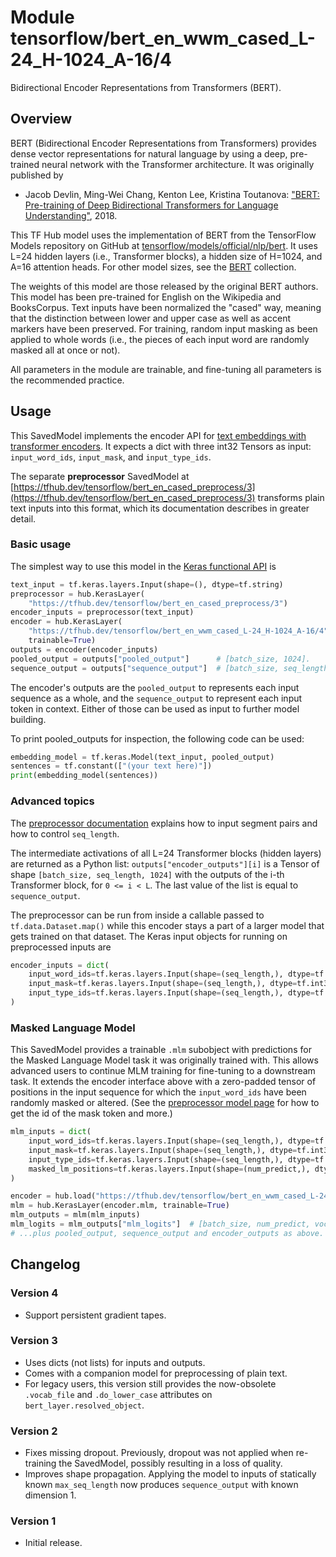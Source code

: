 # Module tensorflow/bert_en_wwm_cased_L-24_H-1024_A-16/4
Bidirectional Encoder Representations from Transformers (BERT).

<!-- asset-path: internal -->
<!-- dataset: wikipedia-and-bookscorpus -->
<!-- fine-tunable: true -->
<!-- format: saved_model_2 -->
<!-- language: en -->
<!-- task: text-embedding -->
<!-- network-architecture: transformer -->
<!-- colab: https://colab.research.google.com/github/tensorflow/text/blob/master/docs/tutorials/bert_glue.ipynb -->

## Overview

BERT (Bidirectional Encoder Representations from Transformers)
provides dense vector representations for natural language
by using a deep, pre-trained neural network with the Transformer
architecture. It was originally published by

  * Jacob Devlin, Ming-Wei Chang, Kenton Lee, Kristina Toutanova:
    ["BERT: Pre-training of Deep Bidirectional Transformers for
    Language Understanding"](https://arxiv.org/abs/1810.04805), 2018.

This TF Hub model uses the implementation of BERT from the
TensorFlow Models repository on GitHub at
[tensorflow/models/official/nlp/bert](https://github.com/tensorflow/models/tree/master/official/nlp/bert).
It uses L=24 hidden layers (i.e., Transformer blocks),
a hidden size of H=1024,
and A=16 attention heads.
For other model sizes, see the
[BERT](https://tfhub.dev/google/collections/bert/1) collection.

The weights of this model are those released by the original BERT authors.
This model has been pre-trained for English
on the Wikipedia and BooksCorpus.
Text inputs have been normalized the "cased" way, meaning that the distinction
between lower and upper case as well as accent markers have been preserved. For training, random input masking as been applied to whole words (i.e.,
the pieces of each input word are randomly masked all at once or not).

All parameters in the module are trainable, and fine-tuning all parameters is
the recommended practice.


## Usage

This SavedModel implements the encoder API for [text embeddings with transformer
encoders](https://www.tensorflow.org/hub/common_saved_model_apis/text#transformer-encoders).
It expects a dict with three int32 Tensors as input:
`input_word_ids`, `input_mask`, and `input_type_ids`.

The separate **preprocessor** SavedModel at
[https://tfhub.dev/tensorflow/bert_en_cased_preprocess/3](https://tfhub.dev/tensorflow/bert_en_cased_preprocess/3)
transforms plain text inputs into this format, which its documentation
describes in greater detail.

### Basic usage

The simplest way to use this model in the
[Keras functional API](https://www.tensorflow.org/guide/keras/functional)
is

```python
text_input = tf.keras.layers.Input(shape=(), dtype=tf.string)
preprocessor = hub.KerasLayer(
    "https://tfhub.dev/tensorflow/bert_en_cased_preprocess/3")
encoder_inputs = preprocessor(text_input)
encoder = hub.KerasLayer(
    "https://tfhub.dev/tensorflow/bert_en_wwm_cased_L-24_H-1024_A-16/4",
    trainable=True)
outputs = encoder(encoder_inputs)
pooled_output = outputs["pooled_output"]      # [batch_size, 1024].
sequence_output = outputs["sequence_output"]  # [batch_size, seq_length, 1024].
```

The encoder's outputs are the `pooled_output` to represents each input sequence
as a whole, and the `sequence_output` to represent each input token in context.
Either of those can be used as input to further model building.

To print pooled_outputs for inspection, the following code can be used:

```python
embedding_model = tf.keras.Model(text_input, pooled_output)
sentences = tf.constant(["(your text here)"])
print(embedding_model(sentences))
```

### Advanced topics

The [preprocessor documentation](https://tfhub.dev/tensorflow/bert_en_cased_preprocess/3)
explains how to input segment pairs and how to control `seq_length`.

The intermediate activations of all L=24
Transformer blocks (hidden layers) are returned as a Python list:
`outputs["encoder_outputs"][i]` is a Tensor
of shape `[batch_size, seq_length, 1024]`
with the outputs of the i-th Transformer block, for `0 <= i < L`.
The last value of the list is equal to `sequence_output`.

The preprocessor can be run from inside a callable passed to
`tf.data.Dataset.map()` while this encoder stays a part of a larger
model that gets trained on that dataset.
The Keras input objects for running on preprocessed inputs are

```python
encoder_inputs = dict(
    input_word_ids=tf.keras.layers.Input(shape=(seq_length,), dtype=tf.int32),
    input_mask=tf.keras.layers.Input(shape=(seq_length,), dtype=tf.int32),
    input_type_ids=tf.keras.layers.Input(shape=(seq_length,), dtype=tf.int32),
)
```

### Masked Language Model

This SavedModel provides a trainable `.mlm` subobject with predictions for the
Masked Language Model task it was originally trained with. This allows advanced
users to continue MLM training for fine-tuning to a downstream task. It extends
the encoder interface above with a zero-padded tensor of positions in the input
sequence for which the `input_word_ids` have been randomly masked or altered.
(See the [preprocessor model page](https://tfhub.dev/tensorflow/bert_en_cased_preprocess/3) for how to get the
id of the mask token and more.)

```python
mlm_inputs = dict(
    input_word_ids=tf.keras.layers.Input(shape=(seq_length,), dtype=tf.int32),
    input_mask=tf.keras.layers.Input(shape=(seq_length,), dtype=tf.int32),
    input_type_ids=tf.keras.layers.Input(shape=(seq_length,), dtype=tf.int32),
    masked_lm_positions=tf.keras.layers.Input(shape=(num_predict,), dtype=tf.int32),
)

encoder = hub.load("https://tfhub.dev/tensorflow/bert_en_wwm_cased_L-24_H-1024_A-16/4")
mlm = hub.KerasLayer(encoder.mlm, trainable=True)
mlm_outputs = mlm(mlm_inputs)
mlm_logits = mlm_outputs["mlm_logits"]  # [batch_size, num_predict, vocab_size]
# ...plus pooled_output, sequence_output and encoder_outputs as above.
```


## Changelog

### Version 4
  * Support persistent gradient tapes.

### Version 3

  * Uses dicts (not lists) for inputs and outputs.
  * Comes with a companion model for preprocessing of plain text.
  * For legacy users, this version still provides the now-obsolete `.vocab_file`
    and `.do_lower_case` attributes on `bert_layer.resolved_object`.

### Version 2

  * Fixes missing dropout. Previously, dropout was not applied when re-training
    the SavedModel, possibly resulting in a loss of quality.
  * Improves shape propagation. Applying the model to inputs of statically
    known `max_seq_length` now produces `sequence_output` with known dimension 1.

### Version 1

  * Initial release.
